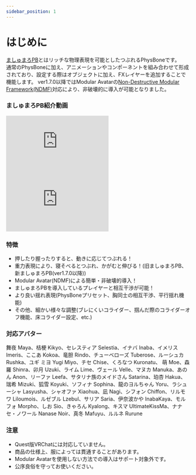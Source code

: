 ```yaml
---
sidebar_position: 1
---
```


# はじめに

<!-- <img
  src={require('/img/marshmallow_PB.png').default}
  alt="marshmallow_PB"
  style={{ width: '300px' }}
/> -->

[ましゅまろPB](https://wataame89.booth.pm/items/4511536)とはリッチな物理表現を可能としたつぶれるPhysBoneです。  
通常のPhysBoneに加え、アニメーションやコンポーネントを組み合わせて形成されており、設定する際はオブジェクトに加え、FXレイヤーを追加することで機能します。
ver1.7.0以降ではModular Avatarの[Non-Destructive Modular Framework(NDMF)](https://github.com/bdunderscore/ndmf)対応により、非破壊的に導入が可能となりました。  

### ましゅまろPB紹介動画

<iframe width="280" height="158" src="https://www.youtube.com/embed/-AnCXOb0zwA?si=9nIYCs1nau9X5sWb?rel=0" title="YouTube video player" frameBorder="0" allow="accelerometer; autoplay; clipboard-write; encrypted-media; gyroscope; picture-in-picture; web-share" allowFullScreen></iframe>


<iframe width="280" height="158" src="https://www.youtube.com/embed/kOMfLITi3Fg?si=DQoMo9dUO_4_Zpf1" title="YouTube video player" frameBorder="0" allow="accelerometer; autoplay; clipboard-write; encrypted-media; gyroscope; picture-in-picture; web-share" allowFullScreen></iframe>


### 特徴
- 押したり握ったりすると、動きに応じてつぶれる！  
- 重力表現により、寝そべるとつぶれ、かがむと伸びる！(旧ましゅまろPB、新ましゅまろPB(ver1.7.0以降))  
- Modular Avatar(NDMF)による簡単・非破壊的導入！  
- ましゅまろPBを導入しているプレイヤーと相互干渉が可能！  
- より良い揺れ表現(PhysBoneプリセット、胸同士の相互干渉、平行揺れ機能)
- その他、細かい様々な調整(ブレにくいコライダー、掴んだ際のコライダーオフ機能、床コライダー設定、etc.)  

### 対応アバター
舞夜 Maya、桔梗 Kikyo、セレスティア Selestia、イナバ Inaba、イメリス Imeris、ここあ Kokoa、竜胆 Rindo、チューベローズ Tuberose、ルーシュカ Rushka、ユギ ミヨ Yugi Miyo、チセ Chise、くろなつ Kuronatu、 萌 Moe、森羅 Shinra、卯月 Uzuki、ライム Lime、ヴェール Velle、マヌカ Manuka、あのん Anon、リーファ Leefa、サタリナ族のメイドさん Satarina、珀杏 Hakua、瑞希 Mizuki、狐雪 Koyuki、ソフィナ Sophina、龍のヨルちゃん Yoru、ラシューシャ Lasyusha、シャオファ Xiaohua、凪 Nagi、シフォン Chiffon、リルモワ Liloumois、ルゼブル Lzebul、サリア Saria、伊奈波かや InabaKaya、モルフォ Morpho、しお Sio、きゃろん Kyalong、キスマ UltimateKissMa、ナナセ・ノワール Nanase Noir、真冬 Mafuyu、ルルネ Rurune

### 注意
- Quest版VRChatには対応していません。  
- 商品の仕様上、服によっては貫通することがあります。  
- Modular Avatarを使用しない方法での導入はサポート対象外です。 
- 公序良俗を守ってお使いください。  

<!-- ### ベータ版使用者の方へ
ベータ版をお試し頂き、誠にありがとうございます。  
動かない場合や設定がよく分からない場合はお気軽に[作者Twitter](https://twitter.com/wataameya_vr)にてDMや@ツイートでお知らせください。  
ご意見・バグ報告なども頂けると助かります。(特に設定項目や機能への要望を頂けるとありがたいです) -->